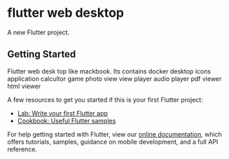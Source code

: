 # flutter web desktop

A new Flutter project.

## Getting Started

Flutter web desk top like mackbook.
Its contains
  docker
  desktop icons
  application
    calcultor
    game
    photo view
    view player
    audio player
    pdf viewer
    html viewer
    

A few resources to get you started if this is your first Flutter project:

- [Lab: Write your first Flutter app](https://flutter.dev/docs/get-started/codelab)
- [Cookbook: Useful Flutter samples](https://flutter.dev/docs/cookbook)

For help getting started with Flutter, view our
[online documentation](https://flutter.dev/docs), which offers tutorials,
samples, guidance on mobile development, and a full API reference.

